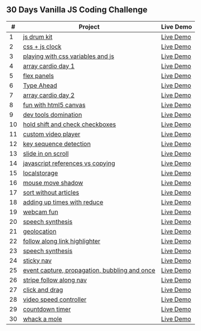 ## 30 Days Vanilla JS Coding Challenge

| # | Project | Live Demo |
| --- | --- | --- |
| 1 | [js drum kit](https://github.com/busracagliyan/JavaScript30/tree/main/01%20-%20js%20drum%20kit) | [Live Demo](%01%20-%20js%20drum%20kit/index.html) |
| 2 | [css + js clock](https://github.com/busracagliyan/JavaScript30/tree/main/02%20-%20css%20%2B%20js%20clock) | [Live Demo](%02%20-%20css%20%2B%20js%20clock/index.html) |
| 3 | [playing with css variables and js](https://github.com/busracagliyan/JavaScript30/tree/main/03%20-%20playing%20with%20css%20variables%20and%20js) | [Live Demo](%03%20-%20playing%20with%20css%20variables%20and%20js/index.html) |
| 4 | [array cardio day 1](https://github.com/busracagliyan/JavaScript30/tree/main/04%20-%20array%20cardio%20day%201) | [Live Demo](%04%20-%20array%20cardio%20day%201/index.html) |
| 5 | [flex panels](https://github.com/busracagliyan/JavaScript30/tree/main/05%20-%20flex%20panels) | [Live Demo](%05%20-%20flex%20panels/index.html) |
| 6 | [Type Ahead](https://github.com/busracagliyan/JavaScript30/tree/main/06%20-%20Type%20Ahead) | [Live Demo](%06%20-%20Type%20Ahead/index.html) |
| 7 | [array cardio day 2](https://github.com/busracagliyan/JavaScript30/tree/main/07%20-%20array%20cardio%20day%202) | [Live Demo](%07%20-%20array%20cardio%20day%202/index.html) |
| 8 | [fun with html5 canvas](https://github.com/busracagliyan/JavaScript30/tree/main/08%20-%20fun%20with%20html5%20canvas) | [Live Demo](%08%20-%20fun%20with%20html5%20canvas/index.html) |
| 9 | [dev tools domination](https://github.com/busracagliyan/JavaScript30/tree/main/09%20-%20dev%20tools%20domination) | [Live Demo](%09%20-%20dev%20tools%20domination/index.html) |
| 10 | [hold shift and check checkboxes](https://github.com/busracagliyan/JavaScript30/tree/main/10%20-%20hold%20shift%20and%20check%20checkboxes) | [Live Demo](%10%20-%20hold%20shift%20and%20check%20checkboxes/index.html) |
| 11 | [custom video player](https://github.com/busracagliyan/JavaScript30/tree/main/11%20-%20custom%20video%20player) | [Live Demo](%11%20-%20custom%20video%20player/index.html) |
| 12 | [key sequence detection](https://github.com/busracagliyan/JavaScript30/tree/main/12%20-%20key%20sequence%20detection) | [Live Demo](%12%20-%20key%20sequence%20detection/index.html) |
| 13 | [slide in on scroll](https://github.com/busracagliyan/JavaScript30/tree/main/13%20-%20slide%20in%20on%20scroll) | [Live Demo](%13%20-%20slide%20in%20on%20scroll/index.html) |
| 14 | [javascript references vs copying](https://github.com/busracagliyan/JavaScript30/tree/main/14%20-%20javascript%20references%20vs%20copying) | [Live Demo](%14%20-%20javascript%20references%20vs%20copying/index.html) |
| 15 | [localstorage](https://github.com/busracagliyan/JavaScript30/tree/main/15%20-%20localstorage) | [Live Demo](%15%20-%20localstorage/index.html) |
| 16 | [mouse move shadow](https://github.com/busracagliyan/JavaScript30/tree/main/16%20-%20mouse%20move%20shadow) | [Live Demo](%16%20-%20mouse%20move%20shadow/index.html) |
| 17 | [sort without articles](https://github.com/busracagliyan/JavaScript30/tree/main/17%20-%20sort%20without%20articles) | [Live Demo](%17%20-%20sort%20without%20articles) |
| 18 | [adding up times with reduce](https://github.com/busracagliyan/JavaScript30/tree/main/18%20-%20adding%20up%20times%20with%20reduce) | [Live Demo](%18%20-%20adding%20up%20times%20with%20reduce/index.html) |
| 19 | [webcam fun](https://github.com/busracagliyan/JavaScript30/tree/main/19%20-%20webcam%20fun) | [Live Demo](%19%20-%20webcam%20fun/index.html) |
| 20 | [speech synthesis](https://github.com/busracagliyan/JavaScript30/tree/main/20%20-%20speech%20synthesis) | [Live Demo](%20%20-%20speech%20synthesis/index.html) |
| 21 | [geolocation](https://github.com/busracagliyan/JavaScript30/tree/main/21%20-%20geolocation) | [Live Demo](%21%20-%20geolocation/index.html) |
| 22 | [follow along link highlighter](https://github.com/busracagliyan/JavaScript30/tree/main/22%20-%20follow%20along%20link%20highlighter) | [Live Demo](%22%20-%20follow%20along%20link%20highlighter/index.html) |
| 23 | [speech synthesis](https://github.com/busracagliyan/JavaScript30/tree/main/23%20-%20speech%20synthesis) | [Live Demo](%23%20-%20speech%20synthesis/index.html) |
| 24 | [sticky nav](https://github.com/busracagliyan/JavaScript30/tree/main/24%20-%20sticky%20nav) | [Live Demo](%24%20-%20sticky%20nav/index.html) |
| 25 | [event capture, propagation, bubbling and once](https://github.com/busracagliyan/JavaScript30/tree/main/25%20-%20event%20capture%2C%20propagation%2C%20bubbling%20and%20once) | [Live Demo](%25%20-%20event%20capture%2C%20propagation%2C%20bubbling%20and%20once/index.html) |
| 26 | [stripe follow along nav](https://github.com/busracagliyan/JavaScript30/tree/main/26%20-%20stripe%20follow%20along%20nav) | [Live Demo](%26%20-%20stripe%20follow%20along%20nav/index.html) |
| 27 | [click and drag](https://github.com/busracagliyan/JavaScript30/tree/main/27%20-%20click%20and%20drag) | [Live Demo](%27%20-%20click%20and%20drag/index.html) |
| 28 | [video speed controller](https://github.com/busracagliyan/JavaScript30/tree/main/28%20-%20video%20speed%20controller) | [Live Demo](%28%20-%20video%20speed%20controller/index.html) |
| 29 | [countdown timer](https://github.com/busracagliyan/JavaScript30/tree/main/29%20-%20countdown%20timer) | [Live Demo](%29%20-%20countdown%20timer/index.html) |
| 30 | [whack a mole](https://github.com/busracagliyan/JavaScript30/tree/main/30%20-%20whack%20a%20mole) | [Live Demo](%30%20-%20whack%20a%20mole/index.html) |
